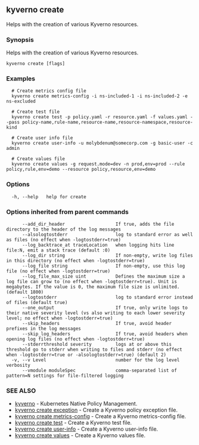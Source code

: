 ## kyverno create

Helps with the creation of various Kyverno resources.

### Synopsis

Helps with the creation of various Kyverno resources.

```
kyverno create [flags]
```

### Examples

```
  # Create metrics config file
  kyverno create metrics-config -i ns-included-1 -i ns-included-2 -e ns-excluded

  # Create test file
  kyverno create test -p policy.yaml -r resource.yaml -f values.yaml --pass policy-name,rule-name,resource-name,resource-namespace,resource-kind

  # Create user info file
  kyverno create user-info -u molybdenum@somecorp.com -g basic-user -c admin

  # Create values file
  kyverno create values -g request.mode=dev -n prod,env=prod --rule policy,rule,env=demo --resource policy,resource,env=demo
```

### Options

```
  -h, --help   help for create
```

### Options inherited from parent commands

```
      --add_dir_header                   If true, adds the file directory to the header of the log messages
      --alsologtostderr                  log to standard error as well as files (no effect when -logtostderr=true)
      --log_backtrace_at traceLocation   when logging hits line file:N, emit a stack trace (default :0)
      --log_dir string                   If non-empty, write log files in this directory (no effect when -logtostderr=true)
      --log_file string                  If non-empty, use this log file (no effect when -logtostderr=true)
      --log_file_max_size uint           Defines the maximum size a log file can grow to (no effect when -logtostderr=true). Unit is megabytes. If the value is 0, the maximum file size is unlimited. (default 1800)
      --logtostderr                      log to standard error instead of files (default true)
      --one_output                       If true, only write logs to their native severity level (vs also writing to each lower severity level; no effect when -logtostderr=true)
      --skip_headers                     If true, avoid header prefixes in the log messages
      --skip_log_headers                 If true, avoid headers when opening log files (no effect when -logtostderr=true)
      --stderrthreshold severity         logs at or above this threshold go to stderr when writing to files and stderr (no effect when -logtostderr=true or -alsologtostderr=true) (default 2)
  -v, --v Level                          number for the log level verbosity
      --vmodule moduleSpec               comma-separated list of pattern=N settings for file-filtered logging
```

### SEE ALSO

* [kyverno](kyverno.md)	 - Kubernetes Native Policy Management.
* [kyverno create exception](kyverno_create_exception.md)	 - Create a Kyverno policy exception file.
* [kyverno create metrics-config](kyverno_create_metrics-config.md)	 - Create a Kyverno metrics-config file.
* [kyverno create test](kyverno_create_test.md)	 - Create a Kyverno test file.
* [kyverno create user-info](kyverno_create_user-info.md)	 - Create a Kyverno user-info file.
* [kyverno create values](kyverno_create_values.md)	 - Create a Kyverno values file.

